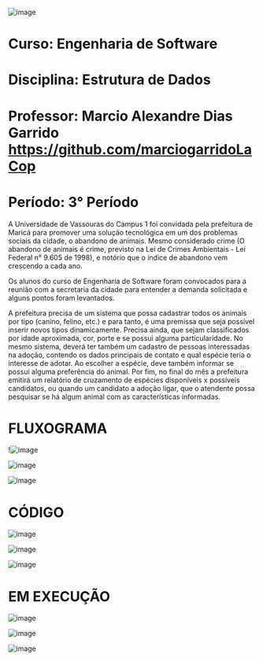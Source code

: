 ![image](https://github.com/yagojardimm/Trab-estrutura-de-dados/assets/134665777/614d11e6-d803-4651-8e18-17ed143ee903)

# Curso: Engenharia de Software 
# Disciplina: Estrutura de Dados
# Professor: Marcio Alexandre Dias Garrido   https://github.com/marciogarridoLaCop
# Período: 3° Período
  








A Universidade de Vassouras do Campus 1 foi convidada pela prefeitura de Maricá para promover uma solução tecnológica em um dos problemas sociais da cidade, o abandono de animais. Mesmo considerado crime (O abandono de animais é crime, previsto na Lei de Crimes Ambientais - Lei Federal n° 9.605 de 1998), e notório que o índice de abandono vem crescendo a cada ano.

Os alunos do curso de Engenharia de Software foram convocados para a reunião com a secretaria da cidade para entender a demanda solicitada e alguns pontos foram levantados.

A prefeitura precisa de um sistema que possa cadastrar todos os animais por tipo (canino, felino, etc.) e para tanto, é uma premissa que seja possível inserir novos tipos dinamicamente. Precisa ainda, que sejam classificados por idade aproximada, cor, porte e se possui alguma particularidade. No mesmo sistema, deverá ter também um cadastro de pessoas interessadas na adoção, contendo os dados principais de contato e qual espécie teria o interesse de adotar. Ao escolher a espécie, deve também informar se possui alguma preferência do animal. Por fim, no final do mês a prefeitura emitirá um relatório de cruzamento de espécies disponíveis x possíveis candidatos, ou quando um candidato a adoção ligar, que o atendente possa pesquisar se há algum animal com as características informadas.

# FLUXOGRAMA
!![image](https://github.com/yagojardimm/Trab-estrutura-de-dados/assets/134665777/aabd4efb-b97e-4b98-a5f0-45d616579ddd)


![image](https://github.com/yagojardimm/Trab-estrutura-de-dados/assets/134665777/5a427a1e-afb9-4624-b5b4-dcb7da788bcd)


![image](https://github.com/yagojardimm/Trab-estrutura-de-dados/assets/134665777/c2a5b422-ff25-4983-b26b-7285f4578768)

# CÓDIGO


![image](https://github.com/yagojardimm/Trab-estrutura-de-dados/assets/134665777/3bd54c50-bde6-4680-ae7d-0426b73efc79)


![image](https://github.com/yagojardimm/Trab-estrutura-de-dados/assets/134665777/2477a9cf-cfe9-4bd3-80d8-e717394929ef)


![image](https://github.com/yagojardimm/Trab-estrutura-de-dados/assets/134665777/8a2ae2e8-db52-4fb6-b259-1d4b6772fb32)

# EM EXECUÇÃO

![image](https://github.com/yagojardimm/Trab-estrutura-de-dados/assets/134665777/f89175d3-39d3-4c5e-8758-0116a847b73d)

![image](https://github.com/yagojardimm/Trab-estrutura-de-dados/assets/134665777/a417d00a-0f2d-49ca-9dd9-2ff7cdef5bc2)

![image](https://github.com/yagojardimm/Trab-estrutura-de-dados/assets/134665777/35a4a84e-81f8-41dd-8760-8aa72fffb190)




